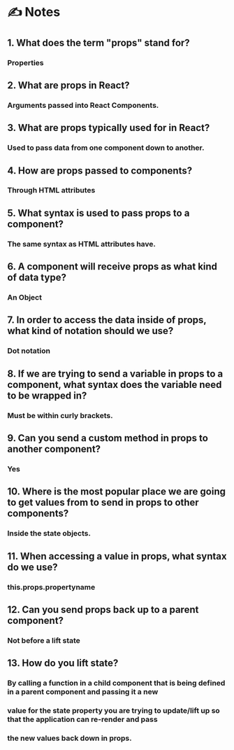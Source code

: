 # ✍️ Notes
## 1. What does the term "props" stand for?

### Properties

## 2. What are props in React?

### Arguments passed into React Components.

## 3. What are props typically used for in React?

### Used to pass data from one component down to another.

## 4. How are props passed to components?

### Through HTML attributes

## 5. What syntax is used to pass props to a component?

### The same syntax as HTML attributes have.

## 6. A component will receive props as what kind of data type?

### An Object

## 7. In order to access the data inside of props, what kind of notation should we use?

### Dot notation

## 8. If we are trying to send a variable in props to a component, what syntax does the variable need to be wrapped in?

### Must be within curly brackets.

## 9. Can you send a custom method in props to another component?

### Yes 

## 10. Where is the most popular place we are going to get values from to send in props to other components?

### Inside the state objects.

## 11. When accessing a value in props, what syntax do we use?

### this.props.propertyname

## 12. Can you send props back up to a parent component?

### Not before a lift state

## 13. How do you lift state?

### By calling a function in a child component that is being defined in a parent component and passing it a new 
### value for the state property you are trying to update/lift up so that the application can re-render and pass 
### the new values back down in props.
  